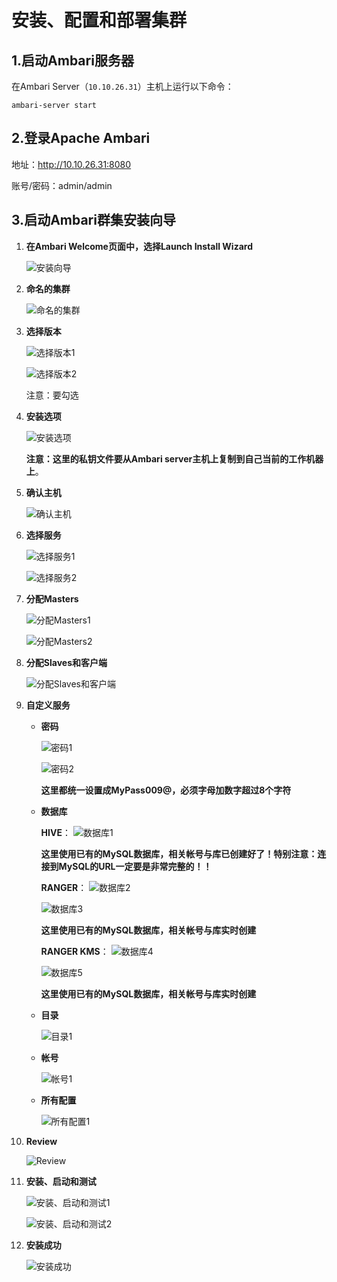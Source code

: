 安装、配置和部署集群
================================================================================
## 1.启动Ambari服务器
在Ambari Server（`10.10.26.31`）主机上运行以下命令：
```shell
ambari-server start
```

## 2.登录Apache Ambari
地址：http://10.10.26.31:8080 

账号/密码：admin/admin

## 3.启动Ambari群集安装向导
1. **在Ambari Welcome页面中，选择Launch Install Wizard**

    ![安装向导](img/1.png)

2. **命名的集群**

    ![命名的集群](img/2.png)

3. **选择版本**

    ![选择版本1](img/3.png)

    ![选择版本2](img/4.png)

    注意：要勾选

4. **安装选项**

    ![安装选项](img/5.png)

    **注意：这里的私钥文件要从Ambari server主机上复制到自己当前的工作机器上**。

5. **确认主机**

    ![确认主机](img/6.png)

6. **选择服务**

    ![选择服务1](img/7.png)

    ![选择服务2](img/8.png)

7. **分配Masters**

    ![分配Masters1](img/9.png)

    ![分配Masters2](img/10.png)

8. **分配Slaves和客户端**

    ![分配Slaves和客户端](img/11.png)

9. **自定义服务**

    + **密码**
        
        ![密码1](img/12.png)

        ![密码2](img/13.png)

        **这里都统一设置成MyPass009@，必须字母加数字超过8个字符**

    + **数据库**

        **HIVE**：
        ![数据库1](img/14.png)

        **这里使用已有的MySQL数据库，相关帐号与库已创建好了！特别注意：连接到MySQL的URL一定要是非常完整的！！**

        **RANGER**：
        ![数据库2](img/15.png)

        ![数据库3](img/16.png)

        **这里使用已有的MySQL数据库，相关帐号与库实时创建**

        **RANGER KMS**：
        ![数据库4](img/17.png)

        ![数据库5](img/18.png)

        **这里使用已有的MySQL数据库，相关帐号与库实时创建**

    + **目录**

        ![目录1](img/19.png)

    + **帐号**

        ![帐号1](img/20.png)

    + **所有配置**

        ![所有配置1](img/21.png)

10. **Review**

    ![Review](img/22.png)

11. **安装、启动和测试**

    ![安装、启动和测试1](img/23.png)

    ![安装、启动和测试2](img/24.png)

12. **安装成功**

    ![安装成功](25.png)





    


    


